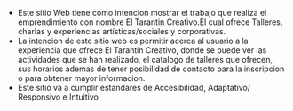 * Este sitio Web  tiene como intencion mostrar el trabajo que realiza el emprendimiento con nombre El Tarantin Creativo.El cual ofrece Talleres, charlas y experiencias artísticas/sociales y corporativas.
* La intencion de este sitio web es permitir acerca al usuario a la experiencia que ofrece El Tarantin Creativo, donde se puede ver las actividades que se han realizado, el catalogo de talleres que ofrecen, sus horarios ademas de tener posibilidad de contacto para la inscripcion o para obtener mayor informacion.
* Este sitio va a cumplir estandares de Accesibilidad, Adaptativo/ Responsivo e Intuitivo
